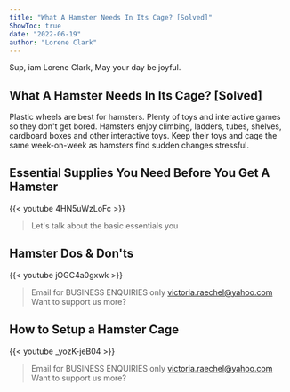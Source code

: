 ```yaml
---
title: "What A Hamster Needs In Its Cage? [Solved]"
ShowToc: true 
date: "2022-06-19"
author: "Lorene Clark" 
---
```


Sup, iam Lorene Clark, May your day be joyful.
## What A Hamster Needs In Its Cage? [Solved]
Plastic wheels are best for hamsters. Plenty of toys and interactive games so they don't get bored. Hamsters enjoy climbing, ladders, tubes, shelves, cardboard boxes and other interactive toys. Keep their toys and cage the same week-on-week as hamsters find sudden changes stressful.

## Essential Supplies You Need Before You Get A Hamster
{{< youtube 4HN5uWzLoFc >}}
>Let's talk about the basic essentials you 

## Hamster Dos & Don'ts
{{< youtube jOGC4a0gxwk >}}
>Email for BUSINESS ENQUIRIES only victoria.raechel@yahoo.com Want to support us more?

## How to Setup a Hamster Cage
{{< youtube _yozK-jeB04 >}}
>Email for BUSINESS ENQUIRIES only victoria.raechel@yahoo.com Want to support us more?

